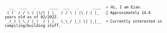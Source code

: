 ```
  __   ___   _      ____  ___   _      ____  ⭐ Hi, I am Eian.
 ( (` / / \ | |\/| | |_  / / \ | |\ | | |_   👦 Approximately 14.6 years old as of 02/2022.
 _)_) \_\_/ |_|  | |_|__ \_\_/ |_| \| |_|__  ⌨️ Currently interested in compiling/building stuff.
```
<!---
ImEianLee/ImEianLee is a ✨ special ✨ repository because its `README.md` (this file) appears on your GitHub profile.
You can click the Preview link to take a look at your changes.
--->
